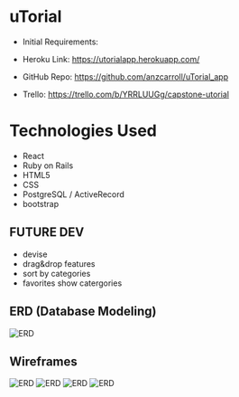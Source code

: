 # uTorial
* Initial Requirements: 

* Heroku Link: https://utorialapp.herokuapp.com/

* GitHub Repo: https://github.com/anzcarroll/uTorial_app

* Trello: https://trello.com/b/YRRLUUGg/capstone-utorial





# Technologies Used
* React
* Ruby on Rails
* HTML5
* CSS
* PostgreSQL / ActiveRecord
* bootstrap


## FUTURE DEV
* devise
* drag&drop features
* sort by categories
* favorites show catergories


## ERD (Database Modeling)
![ERD](/public/images/?raw=true)



## Wireframes
![ERD](/public/images/IMG_2402.JPG?raw=true)
![ERD](/public/images/IMG_2403.JPG?raw=true)
![ERD](/public/images/IMG_2404.JPG?raw=true)
![ERD](/public/images/IMG_2405.JPG?raw=true)
